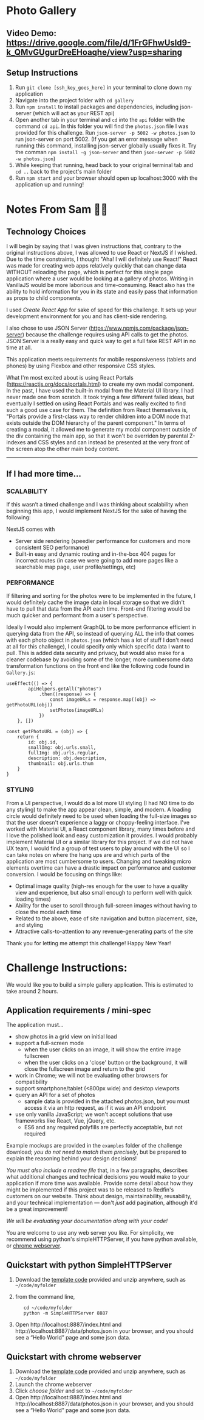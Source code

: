 # Photo Gallery

## Video Demo: https://drive.google.com/file/d/1FrGFhwUsld9-k_QMvGUgurDreEHoaqhe/view?usp=sharing

## Setup Instructions
1. Run `git clone [ssh_key_goes_here]` in your terminal to clone down my application
2. Navigate into the project folder with `cd gallery`
3. Run `npm install` to install packages and dependencies, including json-server (which will act as your REST api)
4. Open another tab in your terminal and `cd` into the `api` folder with the command `cd api`. In this folder you will find the `photos.json` file I was provided for this challenge. Run `json-server -p 5002 -w photos.json` to run json-server on port 5002. (If you get an error message when running this command, installing json-server globally usually fixes it. Try the comman `npm install -g json-server` and then `json-server -p 5002 -w photos.json`)
5. While keeping that running, head back to your original terminal tab and `cd ..` back to the project's main folder
6. Run `npm start` and your browser should open up localhost:3000 with the application up and running!
# Notes From Sam 👩🏻

## Technology Choices
I will begin by saying that I was given instructions that, contrary to the original instructions above, I was allowed to use React or NextJS if I wished. Due to the time constraints, I thought "Aha! I will definitely use React!" React was made for creating web apps relatively quickly that can change data WITHOUT reloading the page, which is perfect for this single page application where a user would be looking at a gallery of photos. Writing in VanillaJS would be more laborious and time-consuming. React also has the ability to hold information for you in its state and easily pass that information as props to child components.

I used *Create React App* for sake of speed for this challenge. It sets up your development environment for you and has client-side rendering. 

I also chose to use JSON Server (https://www.npmjs.com/package/json-server) because the challenge requires using API calls to get the photos. JSON Server is a really easy and quick way to get a full fake REST API in no time at all.

This application meets requirements for mobile responsiveness (tablets and phones) by using Flexbox and other responsive CSS styles.

What I'm most excited about is using React Portals (https://reactjs.org/docs/portals.html) to create my own modal component. In the past, I have used the built-in modal from the Material UI library. I had never made one from scratch. It took trying a few different failed ideas, but eventually I settled on using React Portals and was really excited to find such a good use case for them. The definition from React themselves is, "Portals provide a first-class way to render children into a DOM node that exists outside the DOM hierarchy of the parent component." In terms of creating a modal, it allowed me to generate my modal component outside of the div containing the main app, so that it won't be overriden by parental Z-indexes and CSS styles and can instead be presented at the very front of the screen atop the other main body content.
___

## If I had more time...
### SCALABILITY
If this wasn’t a timed challenge and I was thinking about scalability when beginning this app, I would implement NextJS for the sake of having the following:

NextJS comes with
* Server side rendering (speedier performance for customers and more consistent SEO performance)
* Built-in easy and dynamic routing and in-the-box 404 pages for incorrect routes (in case we were going to add more pages like a searchable map page, user profile/settings, etc)

### PERFORMANCE

If filtering and sorting for the photos were to be implemented in the future, I would definitely cache the image data in local storage so that we didn't have to pull that data from the API each time. Front-end filtering would be much quicker and performant from a user's perspective.

Ideally I would also implement GraphQL to be more performance efficient in querying data from the API, so instead of querying ALL the info that comes with each photo object in `photos.json` (which has a lot of stuff I don't need at all for this challenge), I could specify only which specific data I want to pull. This is added data security and privacy, but would also make for a cleaner codebase by avoiding some of the longer, more cumbersome data transformation functions on the front end like the following code found in `Gallery.js`:

```
useEffect(() => {
        apiHelpers.getAll("photos")
            .then((response) => {
                const imageURLs = response.map((obj) => getPhotoURL(obj))
                setPhotos(imageURLs)
            })
    }, [])

const getPhotoURL = (obj) => {
    return {
        id: obj.id,
        smallImg: obj.urls.small,
        fullImg: obj.urls.regular,
        description: obj.description,
        thumbnail: obj.urls.thum
    }
}
```

### STYLING
From a UI perspective, I would do a lot more UI styling (I had NO time to do any styling) to make the app appear clean, simple, and modern. A loading circle would definitely need to be used when loading the full-size images so that the user doesn't experience a laggy or choppy-feeling interface. I've worked with Material UI, a React component library, many times before and I love the polished look and easy customization it provides. I would probably implement Material UI or a similar library for this project. If we did not have UX team, I would find a group of test users to play around with the UI so I can take notes on where the hang ups are and which parts of the application are most cumbersome to users. Changing and tweaking micro elements overtime can have a drastic impact on performance and customer conversion. I would be focusing on things like:
- Optimal image quality (high-res enough for the user to have a quality view and experience, but also small enough to perform well with quick loading times)
- Ability for the user to scroll through full-screen images without having to close the modal each time
- Related to the above, ease of site navigation and button placement, size, and styling
- Attractive calls-to-attention to any revenue-generating parts of the site


Thank you for letting me attempt this challenge! Happy New Year!


# Challenge Instructions:
We would like you to build a simple gallery application. This is estimated to take around 2 hours.



## Application requirements / mini-spec

The application must...

- show photos in a grid view on initial load
- support a full-screen mode
    - when the user clicks on an image, it will show the entire image fullscreen
    - when the user clicks on a 'close' button or the background, it will close the fullscreen image and return to the grid
- work in Chrome; we will not be evaluating other browsers for compatibility
- support smartphone/tablet (<800px wide) and desktop viewports
- query an API for a set of photos
    - sample data is provided in the attached photos.json, but you must access it via an http request, as if it was an API endpoint
- use only vanilla JavaScript; we won't accept solutions that use frameworks like React, Vue, jQuery, etc.
    - ES6 and any required polyfills are perfectly acceptable, but not required

Example mockups are provided in the `examples` folder of the challenge download; _you do not need to match them precisely_, but be prepared to explain the reasoning behind your design decisions!

*You must also include a readme file* that, in a few paragraphs, describes what additional changes and technical decisions you would make to your application if more time was available. Provide some detail about how they might be implemented if this project was to be released to Redfin's customers on our website. Think about design, maintainability, reusability, and your technical implementation — don't _just_ add pagination, although it'd be a great improvement!

*We will be evaluating your documentation along with your code!*

You are welcome to use any web server you like. For simplicity, we recommend using python's simpleHTTPServer, if you have python available, or [chrome webserver][cws].

## Quickstart with python SimpleHTTPServer

1. Download the [template code][code] provided and unzip anywhere, such as `~/code/myfolder`
2. from the command line,

	      cd ~/code/myfolder
	      python -m SimpleHTTPServer 8887

3. Open http://localhost:8887/index.html and
http://localhost:8887/data/photos.json in your browser, and you should see a “Hello World” page and some json data.


## Quickstart with chrome webserver

1. Download the [template code][code] provided and unzip anywhere, such as `~/code/myfolder`
2. Launch the chrome webserver
3. Click *choose folder* and set to `~/code/myfolder`
4. Open http://localhost:8887/index.html and http://localhost:8887/data/photos.json in your browser, and you should see a “Hello World” page and some json data.


[cws]: https://chrome.google.com/webstore/detail/web­server­for­chrome/ofhbbkphhbklhfoeikjpcbhemlocgigb?hl=en
[code]:https://drive.google.com/open?id=1S5mLGgLd9JGM1jmlaely0N2vEMGn6x-I



